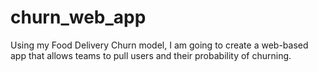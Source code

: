 # churn_web_app
Using my Food Delivery Churn model, I am going to create a web-based app that allows teams to pull users and their probability of churning.
